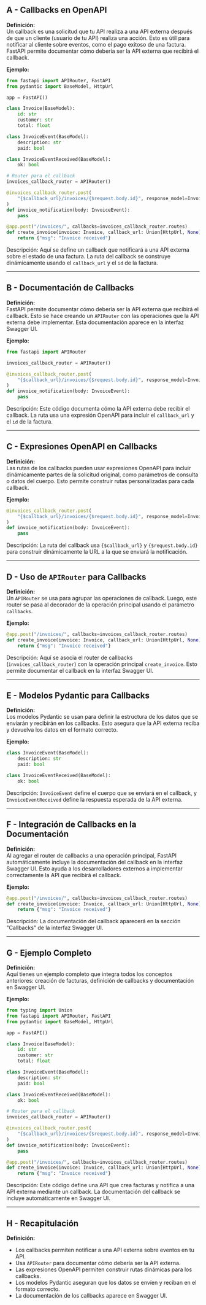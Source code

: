## A - Callbacks en OpenAPI

**Definición:**  
Un callback es una solicitud que tu API realiza a una API externa después de que un cliente (usuario de tu API) realiza una acción. Esto es útil para notificar al cliente sobre eventos, como el pago exitoso de una factura. FastAPI permite documentar cómo debería ser la API externa que recibirá el callback.

**Ejemplo:**

```python
from fastapi import APIRouter, FastAPI
from pydantic import BaseModel, HttpUrl

app = FastAPI()

class Invoice(BaseModel):
    id: str
    customer: str
    total: float

class InvoiceEvent(BaseModel):
    description: str
    paid: bool

class InvoiceEventReceived(BaseModel):
    ok: bool

# Router para el callback
invoices_callback_router = APIRouter()

@invoices_callback_router.post(
    "{$callback_url}/invoices/{$request.body.id}", response_model=InvoiceEventReceived
)
def invoice_notification(body: InvoiceEvent):
    pass

@app.post("/invoices/", callbacks=invoices_callback_router.routes)
def create_invoice(invoice: Invoice, callback_url: Union[HttpUrl, None] = None):
    return {"msg": "Invoice received"}
```

Descripción: Aquí se define un callback que notificará a una API externa sobre el estado de una factura. La ruta del callback se construye dinámicamente usando el `callback_url` y el `id` de la factura.

---

## B - Documentación de Callbacks

**Definición:**  
FastAPI permite documentar cómo debería ser la API externa que recibirá el callback. Esto se hace creando un `APIRouter` con las operaciones que la API externa debe implementar. Esta documentación aparece en la interfaz Swagger UI.

**Ejemplo:**

```python
from fastapi import APIRouter

invoices_callback_router = APIRouter()

@invoices_callback_router.post(
    "{$callback_url}/invoices/{$request.body.id}", response_model=InvoiceEventReceived
)
def invoice_notification(body: InvoiceEvent):
    pass
```

Descripción: Este código documenta cómo la API externa debe recibir el callback. La ruta usa una expresión OpenAPI para incluir el `callback_url` y el `id` de la factura.

---

## C - Expresiones OpenAPI en Callbacks

**Definición:**  
Las rutas de los callbacks pueden usar expresiones OpenAPI para incluir dinámicamente partes de la solicitud original, como parámetros de consulta o datos del cuerpo. Esto permite construir rutas personalizadas para cada callback.

**Ejemplo:**

```python
@invoices_callback_router.post(
    "{$callback_url}/invoices/{$request.body.id}", response_model=InvoiceEventReceived
)
def invoice_notification(body: InvoiceEvent):
    pass
```

Descripción: La ruta del callback usa `{$callback_url}` y `{$request.body.id}` para construir dinámicamente la URL a la que se enviará la notificación.

---

## D - Uso de `APIRouter` para Callbacks

**Definición:**  
Un `APIRouter` se usa para agrupar las operaciones de callback. Luego, este router se pasa al decorador de la operación principal usando el parámetro `callbacks`.

**Ejemplo:**

```python
@app.post("/invoices/", callbacks=invoices_callback_router.routes)
def create_invoice(invoice: Invoice, callback_url: Union[HttpUrl, None] = None):
    return {"msg": "Invoice received"}
```

Descripción: Aquí se asocia el router de callbacks (`invoices_callback_router`) con la operación principal `create_invoice`. Esto permite documentar el callback en la interfaz Swagger UI.

---

## E - Modelos Pydantic para Callbacks

**Definición:**  
Los modelos Pydantic se usan para definir la estructura de los datos que se enviarán y recibirán en los callbacks. Esto asegura que la API externa reciba y devuelva los datos en el formato correcto.

**Ejemplo:**

```python
class InvoiceEvent(BaseModel):
    description: str
    paid: bool

class InvoiceEventReceived(BaseModel):
    ok: bool
```

Descripción: `InvoiceEvent` define el cuerpo que se enviará en el callback, y `InvoiceEventReceived` define la respuesta esperada de la API externa.

---

## F - Integración de Callbacks en la Documentación

**Definición:**  
Al agregar el router de callbacks a una operación principal, FastAPI automáticamente incluye la documentación del callback en la interfaz Swagger UI. Esto ayuda a los desarrolladores externos a implementar correctamente la API que recibirá el callback.

**Ejemplo:**

```python
@app.post("/invoices/", callbacks=invoices_callback_router.routes)
def create_invoice(invoice: Invoice, callback_url: Union[HttpUrl, None] = None):
    return {"msg": "Invoice received"}
```

Descripción: La documentación del callback aparecerá en la sección "Callbacks" de la interfaz Swagger UI.

---

## G - Ejemplo Completo

**Definición:**  
Aquí tienes un ejemplo completo que integra todos los conceptos anteriores: creación de facturas, definición de callbacks y documentación en Swagger UI.

**Ejemplo:**

```python
from typing import Union
from fastapi import APIRouter, FastAPI
from pydantic import BaseModel, HttpUrl

app = FastAPI()

class Invoice(BaseModel):
    id: str
    customer: str
    total: float

class InvoiceEvent(BaseModel):
    description: str
    paid: bool

class InvoiceEventReceived(BaseModel):
    ok: bool

# Router para el callback
invoices_callback_router = APIRouter()

@invoices_callback_router.post(
    "{$callback_url}/invoices/{$request.body.id}", response_model=InvoiceEventReceived
)
def invoice_notification(body: InvoiceEvent):
    pass

@app.post("/invoices/", callbacks=invoices_callback_router.routes)
def create_invoice(invoice: Invoice, callback_url: Union[HttpUrl, None] = None):
    return {"msg": "Invoice received"}
```

Descripción: Este código define una API que crea facturas y notifica a una API externa mediante un callback. La documentación del callback se incluye automáticamente en Swagger UI.

---

## H - Recapitulación

**Definición:**

- Los callbacks permiten notificar a una API externa sobre eventos en tu API.
- Usa `APIRouter` para documentar cómo debería ser la API externa.
- Las expresiones OpenAPI permiten construir rutas dinámicas para los callbacks.
- Los modelos Pydantic aseguran que los datos se envíen y reciban en el formato correcto.
- La documentación de los callbacks aparece en Swagger UI.
